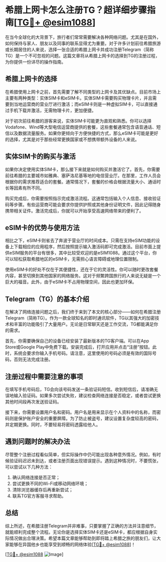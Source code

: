 # 希腊上网卡怎么注册TG？超详细步骤指南[[TG💪+ @esim1088](https://t.me/s/esim1088)]

在当今全球化的大背景下，旅行者们常常需要解决各种网络问题。尤其是在国外，如何保持与家人、朋友以及同事的联系显得尤为重要。对于许多计划前往希腊旅游或长期居住的人来说，选择一张合适的希腊上网卡并成功注册Telegram（简称TG）是一个不可忽视的问题。这篇文章将从希腊上网卡的选择到TG的注册过程，为你提供一份详尽的操作指南。

## 希腊上网卡的选择

在希腊使用上网卡之前，首先需要了解不同类型的上网卡及其优缺点。目前市场上主要有两种类型：实体SIM卡和eSIM卡。实体SIM卡需要购买物理卡片，并且需要到当地运营商的营业厅进行激活；而eSIM卡则是一种虚拟SIM卡，可以直接通过手机下载并激活，无需物理卡片，更加便捷。

对于初次前往希腊的游客来说，实体SIM卡可能更为直观和熟悉。你可以选择Vodafone、Wind等大型电信运营商提供的套餐，这些套餐通常包含语音通话、短信以及数据流量服务。如果你更倾向于方便快捷的方式，那么eSIM卡可能是更好的选择，尤其是对于那些经常更换国家或不想携带额外设备的人来说。

## 实体SIM卡的购买与激活

如果你决定使用实体SIM卡，那么接下来就是如何购买并激活它了。首先，你需要前往希腊的主要城市如雅典、塞萨洛尼基等地的电信营业厅。在那里，工作人员会根据你的需求推荐适合的套餐。通常情况下，套餐的价格会根据流量大小、通话时长等因素有所不同。

购买完成后，你需要按照指示完成激活流程。这通常包括输入个人信息、接收验证码等步骤。有些运营商可能会要求你提供护照或其他身份证明文件，因此记得随身携带相关证件。激活完成后，你就可以开始享受高速网络带来的便利了。

## eSIM卡的优势与使用方法

相比之下，eSIM卡则省去了奔波于营业厅的时间成本。只需在支持eSIM功能的设备上下载相应的应用程序，然后按照提示输入激活码即可完成激活。目前市面上提供eSIM服务的平台有很多，其中比较受欢迎的是eSIM1088。通过这个平台，你可以轻松获取希腊地区的eSIM卡，无需担心语言障碍或地理位置限制。

使用eSIM卡的好处不仅在于其便捷性，还在于它的灵活性。你可以随时更改套餐内容，甚至切换到其他国家的网络服务。这对于频繁跨国旅行的人来说无疑是一个巨大的福音。此外，由于eSIM卡不占用物理空间，因此也更加环保。

## Telegram（TG）的基本介绍

在解决了网络连接问题之后，我们终于来到了本文的核心部分——如何在希腊注册Telegram（简称TG）。作为一款全球知名的即时通讯软件，TG以其强大的加密技术和丰富的功能吸引了大量用户。无论是日常聊天还是工作交流，TG都能满足你的需求。

首先，你需要确保自己的设备已经安装了最新版本的TG客户端。可以在App Store或Google Play中免费下载。安装完成后，打开应用并点击“注册”按钮。此时，系统会要求你输入手机号码。请注意，这里使用的号码必须是有效的国际号码，否则无法完成注册。

## 注册过程中需要注意的事项

在填写手机号码后，TG会向该号码发送一条验证码短信。收到短信后，请准确无误地输入验证码。如果多次尝试失败，建议检查网络连接是否稳定，或者尝试更换其他时间段再次发送验证码。

接下来，你需要设置用户名和密码。用户名是用来显示在个人资料中的名称，而密码则是保护账户安全的重要屏障。为了防止被盗号，建议设置复杂度较高的密码，并定期更换。同时，不要轻易将密码透露给他人。

## 遇到问题时的解决办法

尽管整个注册过程看似简单，但实际操作中仍可能出现各种意外情况。例如，有时候验证码迟迟未到达，或者注册页面出现错误提示。遇到这种情况时，不要慌张，可以尝试以下几种方法：

1. 确认网络连接是否正常；
2. 尝试更换不同的Wi-Fi或移动网络环境；
3. 清除浏览器缓存后再重新尝试；
4. 联系TG官方客服寻求帮助。

## 总结

综上所述，在希腊注册Telegram并非难事，只要掌握了正确的方法并注意细节，就能顺利完成整个流程。无论你是选择实体SIM卡还是eSIM卡，都应根据自身实际情况做出合理决策。希望本篇文章能够帮助到即将踏上希腊之旅的朋友们，让大家能够在异国他乡也能享受到顺畅的网络体验[[TG💪+ @esim1088](https://t.me/s/esim1088)]！

[[TG💪+ @esim1088](https://t.me/s/esim1088) ![Image](https://i.postimg.cc/4NQfJmqS/Snipaste-2025-05-13-00-14-12.png)]